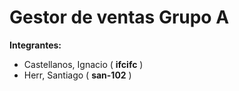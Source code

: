 # **Gestor de ventas Grupo A**
**Integrantes:**
 - Castellanos, Ignacio ( **ifcifc** )
 - Herr, Santiago ( **san-102** )
